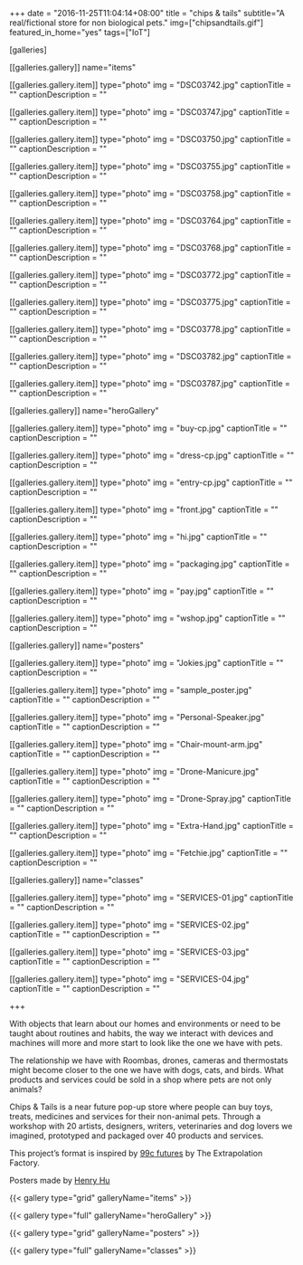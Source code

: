+++
date = "2016-11-25T11:04:14+08:00"
title = "chips & tails"
subtitle="A real/fictional store for non biological pets."
img=["chipsandtails.gif"]
featured_in_home="yes"
tags=["IoT"]

[galleries]

[[galleries.gallery]]
  name="items"

  [[galleries.gallery.item]]
  type="photo"
  img = "DSC03742.jpg"
  captionTitle = ""
  captionDescription = ""

  [[galleries.gallery.item]]
  type="photo"
  img = "DSC03747.jpg"
  captionTitle = ""
  captionDescription = ""

  [[galleries.gallery.item]]
  type="photo"
  img = "DSC03750.jpg"
  captionTitle = ""
  captionDescription = ""

  [[galleries.gallery.item]]
  type="photo"
  img = "DSC03755.jpg"
  captionTitle = ""
  captionDescription = ""

  [[galleries.gallery.item]]
  type="photo"
  img = "DSC03758.jpg"
  captionTitle = ""
  captionDescription = ""

  [[galleries.gallery.item]]
  type="photo"
  img = "DSC03764.jpg"
  captionTitle = ""
  captionDescription = ""

  [[galleries.gallery.item]]
  type="photo"
  img = "DSC03768.jpg"
  captionTitle = ""
  captionDescription = ""

  [[galleries.gallery.item]]
  type="photo"
  img = "DSC03772.jpg"
  captionTitle = ""
  captionDescription = ""

  [[galleries.gallery.item]]
  type="photo"
  img = "DSC03775.jpg"
  captionTitle = ""
  captionDescription = ""

  [[galleries.gallery.item]]
  type="photo"
  img = "DSC03778.jpg"
  captionTitle = ""
  captionDescription = ""

  [[galleries.gallery.item]]
  type="photo"
  img = "DSC03782.jpg"
  captionTitle = ""
  captionDescription = ""

  [[galleries.gallery.item]]
  type="photo"
  img = "DSC03787.jpg"
  captionTitle = ""
  captionDescription = ""

[[galleries.gallery]]
  name="heroGallery"

  [[galleries.gallery.item]]
  type="photo"
  img = "buy-cp.jpg"
  captionTitle = ""
  captionDescription = ""

  [[galleries.gallery.item]]
  type="photo"
  img = "dress-cp.jpg"
  captionTitle = ""
  captionDescription = ""

  [[galleries.gallery.item]]
  type="photo"
  img = "entry-cp.jpg"
  captionTitle = ""
  captionDescription = ""

  [[galleries.gallery.item]]
  type="photo"
  img = "front.jpg"
  captionTitle = ""
  captionDescription = ""

  [[galleries.gallery.item]]
  type="photo"
  img = "hi.jpg"
  captionTitle = ""
  captionDescription = ""

  [[galleries.gallery.item]]
  type="photo"
  img = "packaging.jpg"
  captionTitle = ""
  captionDescription = ""

  [[galleries.gallery.item]]
  type="photo"
  img = "pay.jpg"
  captionTitle = ""
  captionDescription = ""

  [[galleries.gallery.item]]
  type="photo"
  img = "wshop.jpg"
  captionTitle = ""
  captionDescription = ""

[[galleries.gallery]]
  name="posters"

  [[galleries.gallery.item]]
  type="photo"
  img = "Jokies.jpg"
  captionTitle = ""
  captionDescription = ""

  [[galleries.gallery.item]]
  type="photo"
  img = "sample_poster.jpg"
  captionTitle = ""
  captionDescription = ""

  [[galleries.gallery.item]]
  type="photo"
  img = "Personal-Speaker.jpg"
  captionTitle = ""
  captionDescription = ""

  [[galleries.gallery.item]]
  type="photo"
  img = "Chair-mount-arm.jpg"
  captionTitle = ""
  captionDescription = ""

  [[galleries.gallery.item]]
  type="photo"
  img = "Drone-Manicure.jpg"
  captionTitle = ""
  captionDescription = ""

  [[galleries.gallery.item]]
  type="photo"
  img = "Drone-Spray.jpg"
  captionTitle = ""
  captionDescription = ""

  [[galleries.gallery.item]]
  type="photo"
  img = "Extra-Hand.jpg"
  captionTitle = ""
  captionDescription = ""

  [[galleries.gallery.item]]
  type="photo"
  img = "Fetchie.jpg"
  captionTitle = ""
  captionDescription = ""

[[galleries.gallery]]
  name="classes"

  [[galleries.gallery.item]]
  type="photo"
  img = "SERVICES-01.jpg"
  captionTitle = ""
  captionDescription = ""

  [[galleries.gallery.item]]
  type="photo"
  img = "SERVICES-02.jpg"
  captionTitle = ""
  captionDescription = ""

  [[galleries.gallery.item]]
  type="photo"
  img = "SERVICES-03.jpg"
  captionTitle = ""
  captionDescription = ""

  [[galleries.gallery.item]]
  type="photo"
  img = "SERVICES-04.jpg"
  captionTitle = ""
  captionDescription = ""

+++


With objects that learn about our homes and environments or need to be taught about routines and habits, the way we interact with devices and machines will more and more start to look like the one we have with pets. 

The relationship we have with Roombas, drones, cameras and thermostats might become closer to the one we have with dogs, cats, and birds. What products and services could be sold in a shop where pets are not only animals?

Chips & Tails is a near future pop-up store where people can buy toys, treats, medicines and services for their non-animal pets.  Through a workshop with 20 artists, designers, writers, veterinaries and dog lovers we imagined, prototyped and packaged over 40 products and services.

This project’s format is inspired by [99c futures](http://www.extrapolationfactory.com/99-FUTURES) by The Extrapolation Factory.

Posters made by [Henry Hu](https://dribbble.com/henryhu)

{{< gallery type="grid" galleryName="items" >}}

{{< gallery type="full" galleryName="heroGallery" >}}

{{< gallery type="grid" galleryName="posters" >}}

{{< gallery type="full" galleryName="classes" >}}